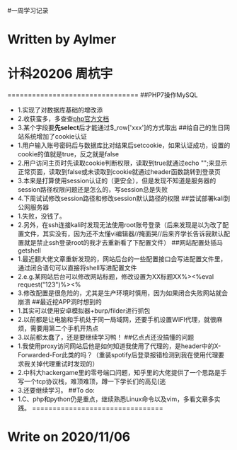 #一周学习记录
# Written by Aylmer
# 计科20206 周杭宇
================================
##PHP7操作MySQL
* 1.实现了对数据库基础的增改添
* 2.收获蛮多，多查查[php官方文档](http://www.php.net)
* 3.某个字段要**先select**后才能通过$_row['xxx']的方式取出
##给自己的生日网站系统增加了cookie认证
* 1.用户输入账号密码后与数据库比对结果后setcookie，如果认证成功，设置的cookie的值就是true，反之就是false
* 2.用户访问主页时先读取cookie判断权限，读取到true就通过echo "";来显示正常页面，读取到false或未读取到cookie就通过header函数跳转到登录页
* 3.本来是打算使用session认证的（更安全），但是发现不知道是服务器的session路径权限问题还是怎么的，写session总是失败
* 4.下周试试修改session路径和修改session默认路径的权限
##尝试部署kali到公网服务器
* 1.失败，没钱了。
* 2.另外，在ssh连接kali时发现无法使用root账号登录（后来发现是以为改了配置文件，其实没有，因为还不太懂vi编辑器//掩面哭//后来齐学长告诉我默认配置就是禁止ssh登录root的我才去重新看了下配置文件）
##网站配置处插马getshell
* 1.最近翻大佬文章重新发现的，网站后台的一些配置接口会写进配置文件里，通过闭合语句可以直接将shell写进配置文件
* 2.e.g.某网站后台可以修改网站标题，修改设置为XX标题XX%><%eval request("123")%><%
* 3.修改配置是很危险的，尤其是生产环境时慎用，因为如果闭合失败网站就会崩溃
##最近挖APP洞时想到的
* 1.其实可以使用安卓模拟器+burp/filder进行抓包
* 2.以前都是让电脑和手机处于同一局域网，还要手机设置WIFI代理，就很麻烦，需要用第二个手机开热点
* 3.以前都太蠢了，还是要继续学习鸭！
##亿点点还没搞懂的问题
* 1.我使用proxy访问网站后他是如何知道我使用了代理的，是header中的X-Forwarded-For此类的吗？（重装spotify后登录报错检测到我在使用代理要求我关掉代理重试时发现的）
* 2.中科大hackergame里的零号端口问题，知乎里的大佬提供了一个思路是手写一个tcp协议栈，难顶难顶，蹲一下学长们的高见(逃
* 3.还要继续学习。
##To do:
* 1.C、php和python仍是重点，继续熟悉Linux命令以及vim，多看文章多实践。
================================
# Write on 2020/11/06